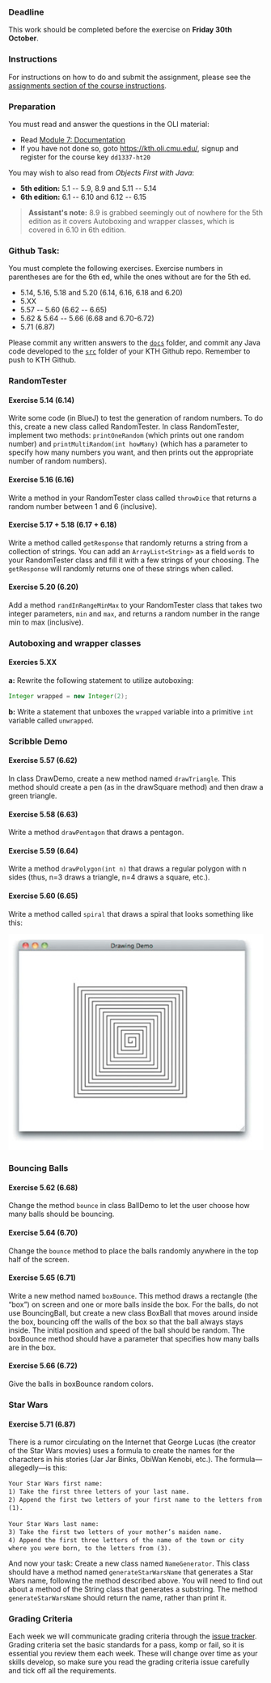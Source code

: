 ### Deadline
This work should be completed before the exercise on **Friday 30th October**.

### Instructions
For instructions on how to do and submit the assignment, please see the
[assignments section of the course instructions](https://gits-15.sys.kth.se/inda-20/course-instructions#assignments).

### Preparation
You must read and answer the questions in the OLI material:

- Read [Module 7: Documentation](https://kth.oli.cmu.edu/jcourse/webui/syllabus/module.do?context=3f7e379aac1f088828b966ee895dc6bd)
- If you have not done so, goto https://kth.oli.cmu.edu/, signup and register for the course key `dd1337-ht20`

You may wish to also read from _Objects First with Java_:
- **5th edition:** 5.1 -- 5.9, 8.9 and 5.11 -- 5.14
- **6th edition:** 6.1 -- 6.10 and 6.12 -- 6.15

> **Assistant's note:** 8.9 is grabbed seemingly out of nowhere for the 5th edition
> as it covers Autoboxing and wrapper classes, which is covered in 6.10 in 6th
> edition.

### Github Task:
You must complete the following exercises. Exercise numbers in parentheses
are for the 6th ed, while the ones without are for the 5th ed.

- 5.14, 5.16, 5.18 and 5.20 (6.14, 6.16, 6.18 and 6.20)
- 5.XX
- 5.57 -- 5.60 (6.62 -- 6.65)
- 5.62 & 5.64 -- 5.66 (6.68 and 6.70-6.72)
- 5.71 (6.87)

Please commit any written answers to the [`docs`](docs) folder, and commit any
Java code developed to the [`src`](src) folder of your KTH Github repo.
Remember to push to KTH Github.

### RandomTester

#### Exercise 5.14 (6.14)
Write some code (in BlueJ) to test the generation of random numbers. To do
this, create a new class called RandomTester. In class RandomTester, implement
two methods: `printOneRandom` (which prints out one random number) and
`printMultiRandom(int howMany)` (which has a parameter to specify how many
numbers you want, and then prints out the appropriate number of random
numbers).

#### Exercise 5.16 (6.16)
Write a method in your RandomTester class called `throwDice` that returns a
random number between 1 and 6 (inclusive).

#### Exercise 5.17 + 5.18 (6.17 + 6.18)
Write a method called `getResponse` that randomly returns a string from a
collection of strings. You can add an `ArrayList<String>` as a field `words` to
your RandomTester class and fill it with a few strings of your choosing. The
`getResponse` will randomly returns one of these strings when called.

#### Exercise 5.20 (6.20)
Add a method `randInRangeMinMax` to your RandomTester class that takes two
integer parameters, `min` and `max`, and returns a random number in the range
min to max (inclusive).

### Autoboxing and wrapper classes

#### Exercies 5.XX
**a:** Rewrite the following statement to utilize autoboxing:

```java
Integer wrapped = new Integer(2);
```

**b:** Write a statement that unboxes the `wrapped` variable into a primitive
`int` variable called `unwrapped`.

### Scribble Demo

#### Exercise 5.57 (6.62)
In class DrawDemo, create a new method named `drawTriangle`. This method should
create a pen (as in the drawSquare method) and then draw a green triangle.

#### Exercise 5.58 (6.63)
Write a method `drawPentagon` that draws a pentagon.

#### Exercise 5.59 (6.64)
Write a method `drawPolygon(int n)` that draws a regular polygon with n sides
(thus, n=3 draws a triangle, n=4 draws a square, etc.).

#### Exercise 5.60 (6.65)
Write a method called `spiral` that draws a spiral that looks something like this:

![Spiral example](./spiral-example.png)

### Bouncing Balls

#### Exercise 5.62 (6.68)
Change the method `bounce` in class BallDemo to let the user choose how many
balls should be bouncing.

#### Exercise 5.64 (6.70)
Change the `bounce` method to place the balls randomly anywhere in the top half
of the screen.

#### Exercise 5.65 (6.71)
Write a new method named `boxBounce`. This method draws a rectangle (the “box”)
on screen and one or more balls inside the box. For the balls, do not use
BouncingBall, but create a new class BoxBall that moves around inside the box,
bouncing off the walls of the box so that the ball always stays inside. The
initial position and speed of the ball should be random. The boxBounce method
should have a parameter that specifies how many balls are in the box.

#### Exercise 5.66 (6.72)
Give the balls in boxBounce random colors.

### Star Wars

#### Exercise 5.71 (6.87)
There is a rumor circulating on the Internet that George Lucas (the creator of
the Star Wars movies) uses a formula to create the names for the characters in
his stories (Jar Jar Binks, ObiWan Kenobi, etc.). The formula—allegedly—is
this:

```
Your Star Wars first name:
1) Take the first three letters of your last name.
2) Append the first two letters of your first name to the letters from (1).

Your Star Wars last name:
3) Take the first two letters of your mother’s maiden name.
4) Append the first three letters of the name of the town or city where you were born, to the letters from (3).
```

And now your task: Create a new class named `NameGenerator`. This class should
have a method named `generateStarWarsName` that generates a Star Wars name,
following the method described above. You will need to find out about a method
of the String class that generates a substring. The method
`generateStarWarsName` should return the name, rather than print it.

### Grading Criteria
Each week we will communicate grading criteria through the [issue tracker](../../issues/). Grading criteria set the basic standards for a pass, komp or fail, so it is essential you review them each week. These will change over time as your skills develop, so make sure you read the grading criteria issue carefully and tick off all the requirements.
